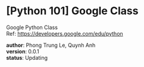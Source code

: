 # [Python 101] Google Class
Google Python Class<br> 
Ref: https://developers.google.com/edu/python

__author__: Phong Trung Le, Quynh Anh<br>
__version__: 0.0.1<br>
__status__: Updating<br>
